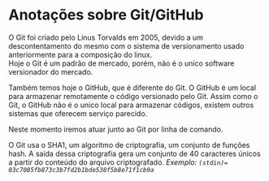 <h1 style="ext-align: center;">Anotações sobre Git/GitHub</h1>
  
O Git foi criado pelo Linus Torvalds em 2005, devido a um descontentamento do mesmo com o sistema de versionamento usado anteriormente para a composição do linux.  
Hoje o Git é um padrão de mercado, porém, não é o unico software versionador do mercado.  

Também temos hoje o GitHub, que é diferente do Git. O GitHub é um local para armazenar remotamente o código versionado pelo Git. Assim como o Git, o GitHub não é o unico local para armazenar códigos, existem outros sistemas que oferecem serviço parecido.  
  
Neste momento iremos atuar junto ao Git por linha de comando.   

O Git usa o SHA1, um algoritmo de criptografia, um conjunto de funções hash. A saida dessa criptografia gera um conjunto de 40 caracteres únicos a partir do conteúdo do arquivo criptografado. *_Exemplo: ```(stdin)= 03c7085fb873c3b7fd2b1bde538f5b8e71f1cb9a```_*  

